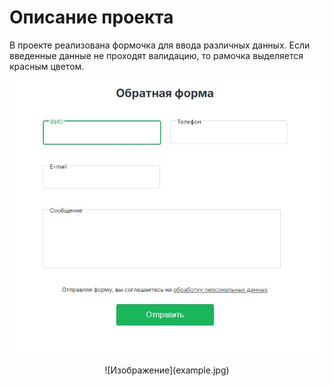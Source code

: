 # Описание проекта
В проекте реализована формочка для ввода различных данных.
Если введенные данные не проходят валидацию, то рамочка выделяется красным цветом.

![Изображение](example.jpg)
<p align="center">
![Изображение](example.jpg)
</p>

